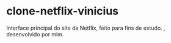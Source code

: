 # clone-netflix-vinicius
Interface principal do site da Netflix, feito para fins de estudo.
, desenvolvido por mim.
